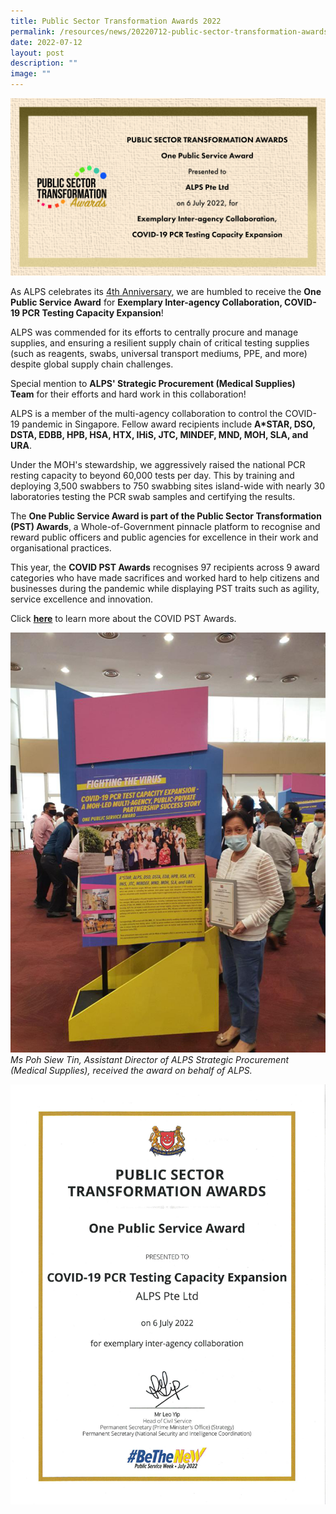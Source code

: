 ```yaml
---
title: Public Sector Transformation Awards 2022
permalink: /resources/news/20220712-public-sector-transformation-awards/
date: 2022-07-12
layout: post
description: ""
image: ""
---
```

![](/images/Resources/alps_20220706_pst_awards_1920x1080.png)

As ALPS celebrates its [4th Anniversary](/resources/news/20220701-alps-anniversary/), we are humbled to receive the **One Public Service Award** for **Exemplary Inter-agency Collaboration, COVID-19 PCR Testing Capacity Expansion**!

ALPS was commended for its efforts to centrally procure and manage supplies, and ensuring a resilient supply chain of critical testing supplies (such as reagents, swabs, universal transport mediums, PPE, and more) despite global supply chain challenges.

Special mention to **ALPS' Strategic Procurement (Medical Supplies) Team** for their efforts and hard work in this collaboration!

ALPS is a member of the multi-agency collaboration to control the COVID-19 pandemic in Singapore. Fellow award recipients include **A\*STAR, DSO, DSTA, EDBB, HPB, HSA, HTX, IHiS, JTC, MINDEF, MND, MOH, SLA, and URA**.

Under the MOH's stewardship, we aggressively raised the national PCR resting capacity to beyond 60,000 tests per day. This by training and deploying 3,500 swabbers to 750 swabbing sites island-wide with nearly 30 laboratories testing the PCR swab samples and certifying the results.

The **One Public Service Award is part of the Public Sector Transformation (PST) Awards**, a Whole-of-Government pinnacle platform to recognise and reward public officers and public agencies for excellence in their work and organisational practices.

This year, the **COVID PST Awards** recognises 97 recipients across 9 award categories who have made sacrifices and worked hard to help citizens and businesses during the pandemic while displaying PST traits such as agility, service excellence and innovation.

Click [**here**](https://www.publicserviceweek.gov.sg/pst-awards-covid-2022/pst-awards-covid) to learn more about the COVID PST Awards.

![](/images/Resources/alps_20220706_pst_awards_ms_poh_siew_tin_960x1280.png)
*Ms Poh Siew Tin, Assistant Director of ALPS Strategic Procurement (Medical Supplies), received the award on behalf of ALPS.*

![](/images/Resources/alps_20220706_pst_awards_certificate_960x1280.png)